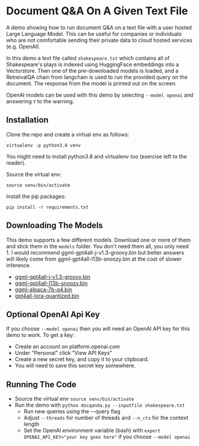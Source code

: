 # Document Q&A On A Given Text File

A demo showing how to run document Q&A on a text file with a user hosted Large Language Model.  This can be useful for companies or individuals who are not comfortable sending their private data to cloud hosted services (e.g. OpenAI).

In this demo a text file called `shakespeare.txt` which contains all of Shakespeare's plays is indexed using HuggingFace embeddings into a Vectorstore.  Then one of the pre-downloaded models is loaded, and a RetreivalQA chain from langchain is used to run the provided query on the document.  The response from the model is printed out on the screen.

OpenAI models can be used with this demo by selecting `--model openai` and answering `Y` to the warning.

## Installation

Clone the repo and create a virtual env as follows:

`virtualenv -p python3.8 venv`

You might need to install python3.8 and virtualenv too (exercise left to the reader).

Source the virtual env:

`source venv/bin/activate`

Install the pip packages:

`pip install -r requirements.txt`

## Downloading The Models

This demo supports a few different models.  Download one or more of them and stick them in the `models` folder.  You don't need them all, you only need 1.  I would recommend ggml-gpt4all-j-v1.3-groovy.bin but better answers will likely come from ggml-gpt4all-l13b-snoozy.bin at the cost of slower inference.

- [ggml-gpt4all-j-v1.3-groovy.bin](https://gpt4all.io/models/ggml-gpt4all-j-v1.3-groovy.bin)
- [ggml-gpt4all-l13b-snoozy.bin](https://gpt4all.io/models/ggml-gpt4all-l13b-snoozy.bin)
- [ggml-alpaca-7b-q4.bin](https://huggingface.co/Sosaka/Alpaca-native-4bit-ggml/tree/main)
- [gpt4all-lora-quantized.bin](https://huggingface.co/aryan1107/gpt4all-llora/resolve/main/gpt4all-lora-quantized.bin)

## Optional OpenAI Api Key

If you choose `--model openai` then you will need an OpenAI API key for this demo to work.  To get a key:

* Create an account on platform.openai.com
* Under "Personal" click "View API Keys"
* Create a new secret key, and copy it to your clipboard.
* You will need to save this secret key somewhere.

## Running The Code

- Source the virtual env `source venv/bin/activate`
- Run the demo with `python docqanda.py --inputfile shakespeare.txt`
  - Run new queries using the --query flag
  - Adjust `--threads` for number of threads and `--n_ctx` for the context length
  - Set the OpenAI environment variable (bash) with `export OPENAI_API_KEY="your key goes here"` if you choose `--model openai`

